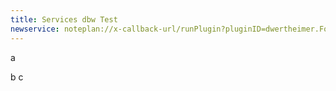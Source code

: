 ```yaml
---
title: Services dbw Test
newservice: noteplan://x-callback-url/runPlugin?pluginID=dwertheimer.Forms&command=Open%20Template%20Form&arg0=Service%20Form
---
```

a

b
c
